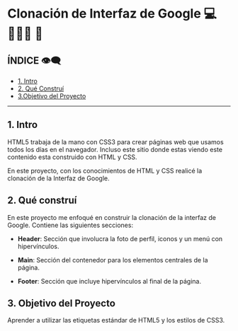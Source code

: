 # Clonación de Interfaz de Google 💻👩🏽‍💻 🧠

## ÍNDICE 👁‍🗨

* [1. Intro](https://github.com/JulyRS/ClonInterfazdeGoogle/blob/main/README.md#1-intro)
* [2. Qué Construí](https://github.com/JulyRS/ClonInterfazdeGoogle/blob/main/README.md#2-qu%C3%A9-constru%C3%AD)
* [3.Objetivo del Proyecto ](https://github.com/JulyRS/ClonInterfazdeGoogle/blob/main/README.md#3-objetivo-del-proyecto)

****

## 1. Intro
HTML5 trabaja de la mano con CSS3 para crear páginas web que usamos todos los días en el navegador. Incluso este sitio donde estas viendo este contenido esta construido con HTML y CSS.

En este proyecto, con los conocimientos de HTML y CSS realicé la clonación de la Interfaz de Google.

## 2. Qué construí
En este proyecto me enfoqué en construir la clonación de la interfaz de Google. Contiene las siguientes secciones:

* **Header**: Sección que involucra la foto de perfil, iconos y un menú con hipervínculos.

* **Main**: Sección del contenedor para los elementos centrales de la página.

* **Footer**: Sección que incluye hipervínculos al final de la página.

## 3. Objetivo del Proyecto
Aprender a utilizar las etiquetas estándar de HTML5 y los estilos de CSS3.
